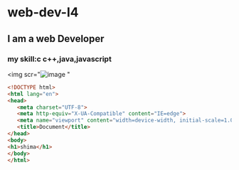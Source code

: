 # web-dev-l4
## I am a web Developer
### my skill:c c++,java,javascript 
<img scr="![image](https://user-images.githubusercontent.com/115462627/195501498-c867678d-5f2c-4e62-a361-8bca27ad0686.png)
"
         
 ~~~HTML         
<!DOCTYPE html>
<html lang="en">
<head>
    <meta charset="UTF-8">
    <meta http-equiv="X-UA-Compatible" content="IE=edge">
    <meta name="viewport" content="width=device-width, initial-scale=1.0">
    <title>Document</title>
</head>
<body>
<h1>shima</h1>    
</body>
</html>
~~~
